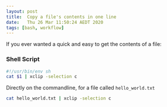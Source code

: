 ```yaml
---
layout: post
title:  Copy a file's contents in one line
date:   Thu 26 Mar 11:50:24 AEDT 2020
tags: [bash, workflow]
---
```

If you ever wanted a quick and easy to get the contents of a file:

### Shell Script

```sh
#!/usr/bin/env sh
cat $1 | xclip -selection c
```


Directly on the commandline, for a file called `hello_world.txt`

```sh
cat hello_world.txt | xclip -selection c
```
